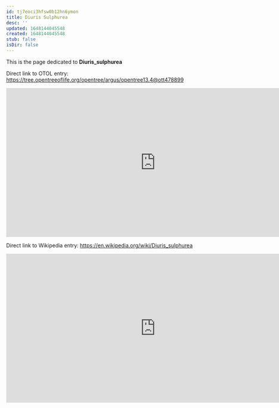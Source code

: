 ```yaml
---
id: tj7eoci3hfsw0b12hn6ymon
title: Diuris Sulphurea
desc: ''
updated: 1648144045548
created: 1648144045548
stub: false
isDir: false
---
```

This is the page dedicated to **Diuris_sulphurea**


Direct link to OTOL entry: https://tree.opentreeoflife.org/opentree/argus/opentree13.4@ott478899



<html>
    <body>
    <iframe src="https://tree.opentreeoflife.org/opentree/argus/opentree13.4@ott478899"
    width="800" height="400" frameborder="0" allowfullscreen> </iframe>
    </body>
</html>
    


Direct link to Wikipedia entry: https://en.wikipedia.org/wiki/Diuris_sulphurea



<html>
    <body>
    <iframe src="https://en.wikipedia.org/wiki/Diuris_sulphurea"
    width="800" height="400" frameborder="0" allowfullscreen> </iframe>
    </body>
</html>
    
